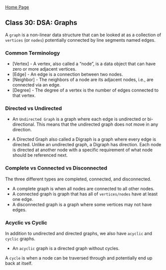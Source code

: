 [Home Page](https://sueduclos.github.io/reading-notes/)

## Class 30: DSA: Graphs

A `graph` is a non-linear data structure that can be looked at as a collection of `vertices` (or `nodes`) potentially connected by line segments named edges.


### Common Terminology

- [Vertex] - A vertex, also called a “node”, is a data object that can have zero or more adjacent vertices.
- [Edge] - An edge is a connection between two nodes.
- [Neighbor] - The neighbors of a node are its adjacent nodes, i.e., are connected via an edge.
- [Degree] - The degree of a vertex is the number of edges connected to that vertex.
                                              

### Directed vs Undirected

- An `Undirected Graph` is a graph where each edge is undirected or bi-directional. This means that the undirected graph does not move in any direction.

- A Directed Graph also called a Digraph is a graph where every edge is directed. Unlike an undirected graph, a Digraph has direction. Each node is directed at another node with a specific requirement of what node should be referenced next.

### Complete vs Connected vs Disconnected

The three different types are completed, connected, and disconnected.

- A complete graph is when all nodes are connected to all other nodes.
- A connected graph is graph that has all of `vertices/nodes` have at least one edge.
- A disconnected graph is a graph where some vertices may not have edges.

### Acyclic vs Cyclic

In addition to undirected and directed graphs, we also have `acyclic` and `cyclic` graphs.
- An `acyclic` graph is a directed graph without cycles.

A `cycle` is when a node can be traversed through and potentially end up back at itself.
